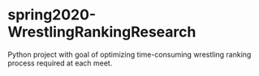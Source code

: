 # spring2020-WrestlingRankingResearch
 Python project with goal of optimizing time-consuming wrestling ranking process required at each meet.
